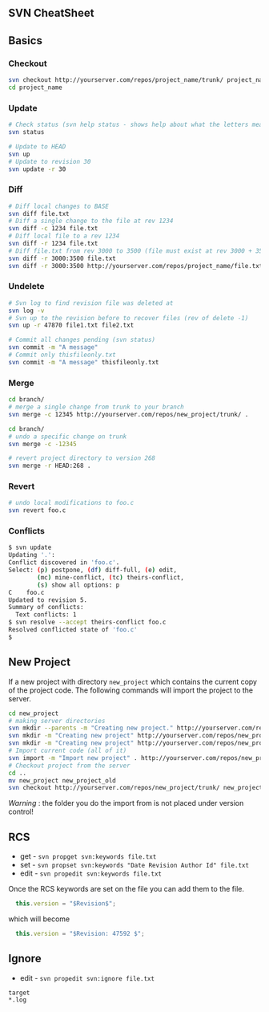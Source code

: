 SVN CheatSheet
--------------

## Basics

### Checkout

```bash
svn checkout http://yourserver.com/repos/project_name/trunk/ project_name
cd project_name
```
### Update

```bash
# Check status (svn help status - shows help about what the letters mean) 
svn status

# Update to HEAD
svn up
# Update to revision 30
svn update -r 30
```

### Diff

```bash
# Diff local changes to BASE
svn diff file.txt
# Diff a single change to the file at rev 1234
svn diff -c 1234 file.txt
# Diff local file to a rev 1234
svn diff -r 1234 file.txt
# Diff file.txt from rev 3000 to 3500 (file must exist at rev 3000 + 3500)
svn diff -r 3000:3500 file.txt
svn diff -r 3000:3500 http://yourserver.com/repos/project_name/file.txt
```

### Undelete

```bash
# Svn log to find revision file was deleted at
svn log -v
# Svn up to the revision before to recover files (rev of delete -1)
svn up -r 47870 file1.txt file2.txt
```

```bash
# Commit all changes pending (svn status)
svn commit -m "A message"
# Commit only thisfileonly.txt
svn commit -m "A message" thisfileonly.txt
```

### Merge

```bash
cd branch/
# merge a single change from trunk to your branch
svn merge -c 12345 http://yourserver.com/repos/new_project/trunk/ .
```

```bash
cd branch/
# undo a specific change on trunk
svn merge -c -12345 
```

```bash
# revert project directory to version 268
svn merge -r HEAD:268 .
```

### Revert

```bash
# undo local modifications to foo.c
svn revert foo.c
```

### Conflicts

```bash
$ svn update
Updating '.':
Conflict discovered in 'foo.c'.
Select: (p) postpone, (df) diff-full, (e) edit,
        (mc) mine-conflict, (tc) theirs-conflict,
        (s) show all options: p
C    foo.c
Updated to revision 5.
Summary of conflicts:
  Text conflicts: 1
$ svn resolve --accept theirs-conflict foo.c
Resolved conflicted state of 'foo.c'
$
```

## New Project

If a new project with directory `new_project` which contains the current
copy of the project code.  The following commands will import the project
to the server.

```bash
cd new_project
# making server directories
svn mkdir --parents -m "Creating new project." http://yourserver.com/repos/new_project/trunk/
svn mkdir -m "Creating new project" http://yourserver.com/repos/new_project/tags/
svn mkdir -m "Creating new project" http://yourserver.com/repos/new_project/branches/
# Import current code (all of it)
svn import -m "Import new project" . http://yourserver.com/repos/new_project/trunk/
# Checkout project from the server
cd ..
mv new_project new_project_old
svn checkout http://yourserver.com/repos/new_project/trunk/ new_project
```

*Warning* : the folder you do the import from is not placed under version control!

## RCS

 * get - `svn propget svn:keywords file.txt`
 * set - `svn propset svn:keywords "Date Revision Author Id" file.txt`
 * edit - `svn propedit svn:keywords file.txt`

Once the RCS keywords are set on the file you can add them to the file.

```javascript
  this.version = "$Revision$";
```

which will become

```javascript
  this.version = "$Revision: 47592 $";
```

## Ignore

 * edit - `svn propedit svn:ignore file.txt`

```
target
*.log
```
